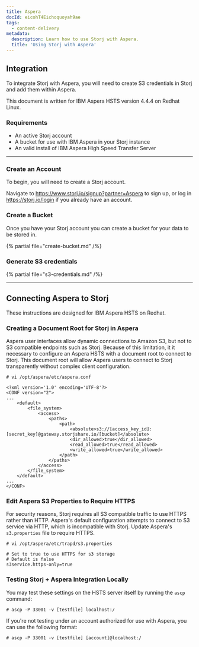 ```yaml
---
title: Aspera
docId: eicohT4Eichoquoyah9ae
tags:
  - content-delivery
metadata:
  description: Learn how to use Storj with Aspera.
  title: 'Using Storj with Aspera'
---
```


## Integration

To integrate Storj with Aspera, you will need to create S3 credentials in Storj and add them within Aspera.

This document is written for IBM Aspera HSTS version 4.4.4 on Redhat Linux.

### Requirements

- An active Storj account
- A bucket for use with IBM Aspera in your Storj instance
- An valid install of IBM Aspera High Speed Transfer Server

---

### Create an Account

To begin, you will need to create a Storj account.

Navigate to <https://www.storj.io/signup?partner=Aspera> to sign up, or log in <https://storj.io/login> if you already have an account.

### Create a Bucket

Once you have your Storj account you can create a bucket for your data to be stored in.

{% partial file="create-bucket.md" /%}

### Generate S3 credentials

{% partial file="s3-credentials.md" /%}

---

## Connecting Aspera to Storj

These instructions are designed for IBM Aspera HSTS on Redhat.

### Creating a Document Root for Storj in Aspera

Aspera user interfaces allow dynamic connections to Amazon S3, but not to S3 compatible endpoints such as Storj.
Because of this limitation, it it necessary to configure an Aspera HSTS with a document root to connect to Storj.
This document root will allow Aspera users to connect to Storj transparently without complex client configuration.

```
# vi /opt/aspera/etc/aspera.conf
```

```
<?xml version='1.0' encoding='UTF-8'?>
<CONF version="2">
...
    <default>
        <file_system>
            <access>
                <paths>
                    <path>
                        <absolute>s3://[access_key_id]:[secret_key]@gateway.storjshare.io/[bucket]</absolute>
                        <dir_allowed>true</dir_allowed>
                        <read_allowed>true</read_allowed>
                        <write_allowed>true</write_allowed>
                    </path>
                </paths>
            </access>
        </file_system>
    </default>
...
</CONF>
```


### Edit Aspera S3 Properties to Require HTTPS

For security reasons, Storj requires all S3 compatible traffic to use HTTPS rather than HTTP.
Aspera's default configuration attempts to connect to S3 service via HTTP, which is incompatible with Storj.
Update Aspera's `s3.properties` file to require HTTPS.

```
# vi /opt/aspera/etc/trapd/s3.properties
```

```
# Set to true to use HTTPS for s3 storage
# Default is false
s3service.https-only=true
```

### Testing Storj + Aspera Integration Locally

You may test these settings on the HSTS server itself by running the `ascp` command:

```
# ascp -P 33001 -v [testfile] localhost:/
```

If you're not testing under an account authorized for use with Aspera, you can use the following format:

```
# ascp -P 33001 -v [testfile] [account]@localhost:/
```